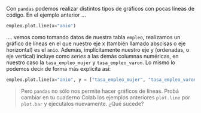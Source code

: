 Con `pandas` podemos realizar distintos tipos de gráficos con pocas líneas de código. En el ejemplo anterior ...

```python
empleo.plot.line(x="anio")
```

.... vemos como tomando datos de nuestra tabla `empleo`, realizamos un gráfico de líneas en el que nuestro eje x (también llamado abscisas o eje horizontal) es el `anio`.  Además, implícitamente nuestro eje y (ordenadas, o eje vertical) incluye como _series_ a las demás columnas numéricas, en nuestro caso la `tasa_empleo_mujer` y `tasa_empleo_varon`. Lo mismo lo podemos decir de forma más explícita así:

```python
empleo.plot.line(x="anio", y = ["tasa_empleo_mujer", "tasa_empleo_varon"])
```

> Pero `pandas` no sólo nos permite hacer gráficos de líneas. Probá cambiar en tu cuaderno Colab los ejemplos anteriores `plot.line` por `plot.bar` y ejecutalos nuevamente. ¿Qué sucede?
>
